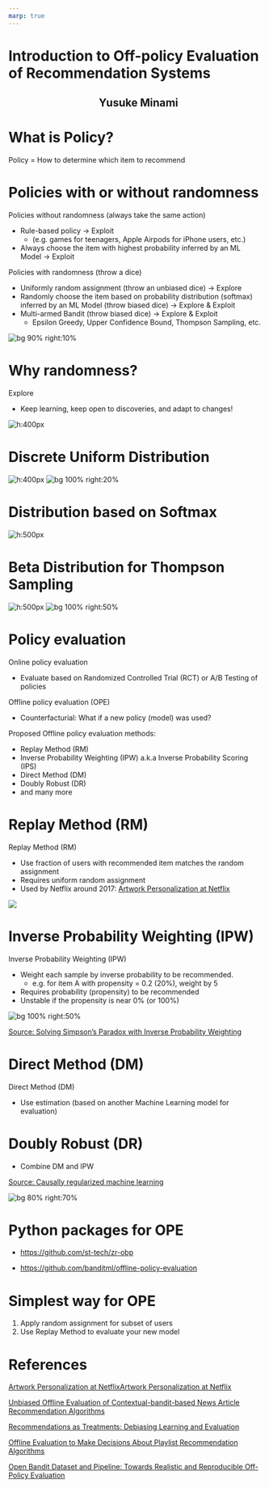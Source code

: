 ```yaml
---
marp: true
---
```

<!--
headingDivider: 1
-->

# Introduction to Off-policy Evaluation of Recommendation Systems 
## &nbsp; &nbsp; &nbsp; &nbsp; &nbsp; &nbsp; &nbsp; &nbsp; &nbsp; &nbsp; &nbsp; &nbsp; &nbsp; &nbsp; &nbsp; &nbsp; &nbsp; &nbsp;  Yusuke Minami

# What is Policy?

Policy = How to determine which item to recommend

# Policies with or without randomness

Policies without randomness (always take the same action)
- Rule-based policy -> Exploit
  - (e.g. games for teenagers, Apple Airpods for iPhone users, etc.) 
- Always choose the item with highest probability inferred by an ML Model -> Exploit

Policies with randomness (throw a dice)
- Uniformly random assignment (throw an unbiased dice) -> Explore
- Randomly choose the item based on probability distribution (softmax) inferred by an ML Model (throw biased dice) -> Explore & Exploit
- Multi-armed Bandit (throw biased dice) -> Explore & Exploit
  - Epsilon Greedy, Upper Confidence Bound, Thompson Sampling, etc.

![bg 90% right:10%](https://encrypted-tbn0.gstatic.com/images?q=tbn:ANd9GcQUY97spTjTr8zFRxMTiwtCyK1-hCFCT8wHjknhYbZ-2NWCdivNNl2JfaozhO1kqKje9BoC6Q3TzA0&usqp=CAU)

# Why randomness?

Explore
- Keep learning, keep open to discoveries, and adapt to changes!

![h:400px](https://miro.medium.com/max/875/1*bpE-3aBYsetOLL0GG8pGDQ.jpeg)

# Discrete Uniform Distribution

![h:400px](https://lh3.googleusercontent.com/proxy/ybsGer_5n_P4OQNB9qG1Y_ouCjhTBBWAb5xiySoSNjeyqHCWEbED6CBczpp_qPW_vifLEBu92YN9rHFAhovh)
![bg 100% right:20%](https://dictionary.cambridge.org/images/thumb/dice_noun_002_10624.jpg?version=5.0.180)

# Distribution based on Softmax

![h:500px](https://miro.medium.com/max/875/1*ufyy7y9vZt-PDQUYvCIjYw.png)

# Beta Distribution for Thompson Sampling

![h:500px](https://images.squarespace-cdn.com/content/v1/54e50c15e4b058fc6806d068/1601155197091-OUHIGTAWWVZLYWVSW55T/thompson_sampling_animated.gif)
![bg 100% right:50%](https://miro.medium.com/max/1400/1*3RH_JSGiqdzbZiJq-4hBcQ.png)

# Policy evaluation

Online policy evaluation
- Evaluate based on Randomized Controlled Trial (RCT) or A/B Testing of policies

Offline policy evaluation (OPE)
- Counterfacturial: What if a new policy (model) was used?

Proposed Offline policy evaluation methods:
- Replay Method (RM)
- Inverse Probability Weighting (IPW) a.k.a Inverse Probability Scoring (IPS)
- Direct Method (DM)
- Doubly Robust (DR)
- and many more

# Replay Method (RM)

Replay Method (RM)
- Use fraction of users with recommended item matches the random assignment
- Requires uniform random assignment
- Used by Netflix around 2017: [Artwork Personalization at Netflix](https://netflixtechblog.com/artwork-personalization-c589f074ad76)

![](https://miro.medium.com/max/3000/0*gcQNqEUdCfWMTv0i.)


# Inverse Probability Weighting (IPW)

Inverse Probability Weighting (IPW)
- Weight each sample by inverse probability to be recommended.
  - e.g. for item A with propensity = 0.2 (20%), weight by 5
- Requires probability (propensity) to be recommended
- Unstable if the propensity is near 0% (or 100%)

![bg 100% right:50%](https://miro.medium.com/max/788/1*t_rbWJNhM7u-3h3uBi301g.jpeg)

[Source: Solving Simpson’s Paradox with Inverse Probability Weighting](https://towardsdatascience.com/solving-simpsons-paradox-with-inverse-probability-weighting-79dbb1395597)

# Direct Method (DM)

Direct Method (DM)

- Use estimation (based on another Machine Learning model for evaluation)

# Doubly Robust (DR)

- Combine DM and IPW

[Source: Causally regularized machine learning](https://www.slideshare.net/ssuser2ff343/causally-regularized-machine-learning)

![bg 80% right:70%](https://image.slidesharecdn.com/causallyregularizedmachinelearning-190826085536/95/causally-regularized-machine-learning-44-638.jpg?cb=1566809782)

# Python packages for OPE

- https://github.com/st-tech/zr-obp

- https://github.com/banditml/offline-policy-evaluation

# Simplest way for OPE

1. Apply random assignment for subset of users
2. Use Replay Method to evaluate your new model

# References

[Artwork Personalization at NetflixArtwork Personalization at Netflix](https://netflixtechblog.com/artwork-personalization-c589f074ad76)

[Unbiased Offline Evaluation of Contextual-bandit-based News Article Recommendation Algorithms](https://arxiv.org/pdf/1003.5956.pdf)

[Recommendations as Treatments: Debiasing Learning and Evaluation](https://arxiv.org/pdf/1602.05352.pdf)

[Offline Evaluation to Make Decisions About Playlist Recommendation Algorithms](http://pchandar.github.io/static/Gruson2019-a2c9a8576182dcb33019d20a7c7a51b7.pdf)

[Open Bandit Dataset and Pipeline: Towards Realistic and Reproducible Off-Policy Evaluation](https://arxiv.org/pdf/2008.07146.pdf)
